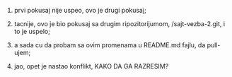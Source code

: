 1. prvi pokusaj nije uspeo, ovo je drugi pokusaj;
2. tacnije, ovo je bio pokusaj sa drugim ripozitorijumom, /sajt-vezba-2.git, i to je uspelo;
3. a sada cu da probam sa ovim promenama u README.md fajlu, da pull-ujem;

4. jao, opet je nastao konflikt, KAKO DA GA RAZRESIM?
